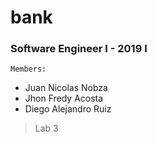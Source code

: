 # bank

### **Software Engineer I** - 2019 I

`Members:`

* Juan Nicolas Nobza
* Jhon Fredy Acosta
* Diego Alejandro Ruiz 

> Lab 3
